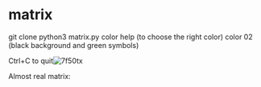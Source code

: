# matrix

git clone 
python3 matrix.py
color help (to choose the right color)
color 02 (black background and green symbols)

Ctrl+C to quit![7f50tx](https://user-images.githubusercontent.com/111082113/226332254-2f93a3bb-9636-49fc-8f92-0f97c3039af4.gif)

Almost real matrix:

